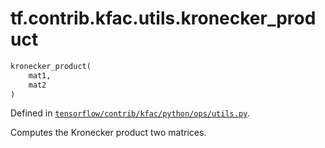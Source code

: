 <div itemscope itemtype="http://developers.google.com/ReferenceObject">
<meta itemprop="name" content="tf.contrib.kfac.utils.kronecker_product" />
</div>

# tf.contrib.kfac.utils.kronecker_product

``` python
kronecker_product(
    mat1,
    mat2
)
```



Defined in [`tensorflow/contrib/kfac/python/ops/utils.py`](https://www.tensorflow.org/code/tensorflow/contrib/kfac/python/ops/utils.py).

Computes the Kronecker product two matrices.